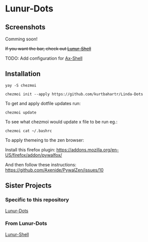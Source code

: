 # Lunur-Dots

## Screenshots

Comming soon!

~~If you want the bar, check out [Lunur-Shell](https://github.com/dianaw353/Lunur-Shell)~~

TODO: Add configuration for [Ax-Shell](https://github.com/Axenide/Ax-Shell)

## Installation

`yay -S chezmoi`

`chezmoi init --apply https://github.com/kurtbahartr/Linda-Dots`

To get and apply dotfile updates run:

`chezmoi update`

To see what chezmoi would update x file to be run eg.:

`chezmoi cat ~/.bashrc`

To apply themeing to the zen browser:

Install this firefox plugin:
https://addons.mozilla.org/en-US/firefox/addon/pywalfox/

And then follow these instructions:
https://github.com/Axenide/PywalZen/issues/10

## Sister Projects

### Specific to this repository

[Lunur-Dots](https://github.com/dianaw353/Lunur-Dots)

### From Lunur-Dots

[Lunur-Shell](https://github.com/dianaw353/Lunur-Shell)
